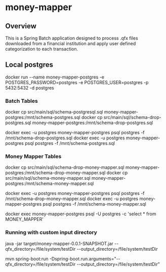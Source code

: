 # money-mapper

## Overview

This is a Spring Batch application designed to process .qfx files downloaded from a financial institution and apply user defined categorization to each transaction.

## Local postgres

docker run --name money-mapper-postgres -e POSTGRES_PASSWORD=postgres -e POSTGRES_USER=postgres -p 5432:5432 -d postgres

### Batch Tables

docker cp src/main/sql/schema-postgresql.sql money-mapper-postgres:/mnt/schema-postgres.sql
docker cp src/main/sql/schema-drop-postgres.sql money-mapper-postgres:/mnt/schema-drop-postgres.sql

docker exec -u postgres money-mapper-postgres psql postgres -f /mnt/schema-drop-postgres.sql
docker exec -u postgres money-mapper-postgres psql postgres -f /mnt/schema-postgres.sql

### Money Mapper Tables

docker cp src/main/sql/schema-drop-money-mapper.sql money-mapper-postgres:/mnt/schema-drop-money-mapper.sql
docker cp src/main/sql/schema-money-mapper.sql money-mapper-postgres:/mnt/schema-money-mapper.sql

docker exec -u postgres money-mapper-postgres psql postgres -f /mnt/schema-drop-money-mapper.sql
docker exec -u postgres money-mapper-postgres psql postgres -f /mnt/schema-money-mapper.sql

docker exec money-mapper-postgres psql -U postgres -c 'select * from MONEY_MAPPER'


### Running with custom input directory

java -jar target/money-mapper-0.0.1-SNAPSHOT.jar --qfx_directory=/file/system/testDir --output_directory=/file/system/testDir

mvn spring-boot:run -Dspring-boot.run.arguments="--qfx_directory=/file/system/testDir --output_directory=/file/system/testDir"


